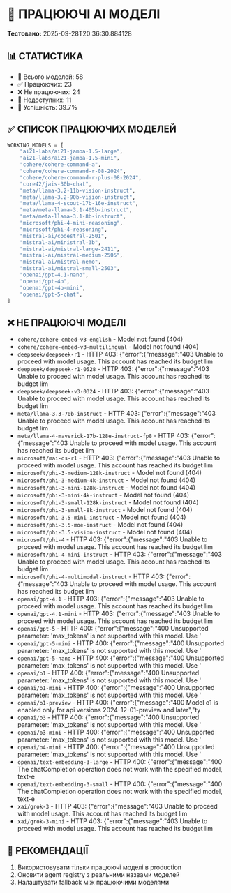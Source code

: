 # 🎯 ПРАЦЮЮЧІ AI МОДЕЛІ

**Тестовано:** 2025-09-28T20:36:30.884128

## 📊 СТАТИСТИКА

- 🔢 Всього моделей: 58
- ✅ Працюючих: 23
- ❌ Не працюючих: 24
- 🚫 Недоступних: 11
- 🎯 Успішність: 39.7%

## ✅ СПИСОК ПРАЦЮЮЧИХ МОДЕЛЕЙ

```python
WORKING_MODELS = [
    "ai21-labs/ai21-jamba-1.5-large",
    "ai21-labs/ai21-jamba-1.5-mini",
    "cohere/cohere-command-a",
    "cohere/cohere-command-r-08-2024",
    "cohere/cohere-command-r-plus-08-2024",
    "core42/jais-30b-chat",
    "meta/llama-3.2-11b-vision-instruct",
    "meta/llama-3.2-90b-vision-instruct",
    "meta/llama-4-scout-17b-16e-instruct",
    "meta/meta-llama-3.1-405b-instruct",
    "meta/meta-llama-3.1-8b-instruct",
    "microsoft/phi-4-mini-reasoning",
    "microsoft/phi-4-reasoning",
    "mistral-ai/codestral-2501",
    "mistral-ai/ministral-3b",
    "mistral-ai/mistral-large-2411",
    "mistral-ai/mistral-medium-2505",
    "mistral-ai/mistral-nemo",
    "mistral-ai/mistral-small-2503",
    "openai/gpt-4.1-nano",
    "openai/gpt-4o",
    "openai/gpt-4o-mini",
    "openai/gpt-5-chat",
]
```

## ❌ НЕ ПРАЦЮЮЧІ МОДЕЛІ

- `cohere/cohere-embed-v3-english` - Model not found (404)
- `cohere/cohere-embed-v3-multilingual` - Model not found (404)
- `deepseek/deepseek-r1` - HTTP 403: {"error":{"message":"403 Unable to proceed with model usage. This account has reached its budget lim
- `deepseek/deepseek-r1-0528` - HTTP 403: {"error":{"message":"403 Unable to proceed with model usage. This account has reached its budget lim
- `deepseek/deepseek-v3-0324` - HTTP 403: {"error":{"message":"403 Unable to proceed with model usage. This account has reached its budget lim
- `meta/llama-3.3-70b-instruct` - HTTP 403: {"error":{"message":"403 Unable to proceed with model usage. This account has reached its budget lim
- `meta/llama-4-maverick-17b-128e-instruct-fp8` - HTTP 403: {"error":{"message":"403 Unable to proceed with model usage. This account has reached its budget lim
- `microsoft/mai-ds-r1` - HTTP 403: {"error":{"message":"403 Unable to proceed with model usage. This account has reached its budget lim
- `microsoft/phi-3-medium-128k-instruct` - Model not found (404)
- `microsoft/phi-3-medium-4k-instruct` - Model not found (404)
- `microsoft/phi-3-mini-128k-instruct` - Model not found (404)
- `microsoft/phi-3-mini-4k-instruct` - Model not found (404)
- `microsoft/phi-3-small-128k-instruct` - Model not found (404)
- `microsoft/phi-3-small-8k-instruct` - Model not found (404)
- `microsoft/phi-3.5-mini-instruct` - Model not found (404)
- `microsoft/phi-3.5-moe-instruct` - Model not found (404)
- `microsoft/phi-3.5-vision-instruct` - Model not found (404)
- `microsoft/phi-4` - HTTP 403: {"error":{"message":"403 Unable to proceed with model usage. This account has reached its budget lim
- `microsoft/phi-4-mini-instruct` - HTTP 403: {"error":{"message":"403 Unable to proceed with model usage. This account has reached its budget lim
- `microsoft/phi-4-multimodal-instruct` - HTTP 403: {"error":{"message":"403 Unable to proceed with model usage. This account has reached its budget lim
- `openai/gpt-4.1` - HTTP 403: {"error":{"message":"403 Unable to proceed with model usage. This account has reached its budget lim
- `openai/gpt-4.1-mini` - HTTP 403: {"error":{"message":"403 Unable to proceed with model usage. This account has reached its budget lim
- `openai/gpt-5` - HTTP 400: {"error":{"message":"400 Unsupported parameter: 'max_tokens' is not supported with this model. Use '
- `openai/gpt-5-mini` - HTTP 400: {"error":{"message":"400 Unsupported parameter: 'max_tokens' is not supported with this model. Use '
- `openai/gpt-5-nano` - HTTP 400: {"error":{"message":"400 Unsupported parameter: 'max_tokens' is not supported with this model. Use '
- `openai/o1` - HTTP 400: {"error":{"message":"400 Unsupported parameter: 'max_tokens' is not supported with this model. Use '
- `openai/o1-mini` - HTTP 400: {"error":{"message":"400 Unsupported parameter: 'max_tokens' is not supported with this model. Use '
- `openai/o1-preview` - HTTP 400: {"error":{"message":"400 Model o1 is enabled only for api versions 2024-12-01-preview and later","ty
- `openai/o3` - HTTP 400: {"error":{"message":"400 Unsupported parameter: 'max_tokens' is not supported with this model. Use '
- `openai/o3-mini` - HTTP 400: {"error":{"message":"400 Unsupported parameter: 'max_tokens' is not supported with this model. Use '
- `openai/o4-mini` - HTTP 400: {"error":{"message":"400 Unsupported parameter: 'max_tokens' is not supported with this model. Use '
- `openai/text-embedding-3-large` - HTTP 400: {"error":{"message":"400 The chatCompletion operation does not work with the specified model, text-e
- `openai/text-embedding-3-small` - HTTP 400: {"error":{"message":"400 The chatCompletion operation does not work with the specified model, text-e
- `xai/grok-3` - HTTP 403: {"error":{"message":"403 Unable to proceed with model usage. This account has reached its budget lim
- `xai/grok-3-mini` - HTTP 403: {"error":{"message":"403 Unable to proceed with model usage. This account has reached its budget lim

## 🔧 РЕКОМЕНДАЦІЇ

1. Використовувати тільки працюючі моделі в production
2. Оновити agent registry з реальними назвами моделей
3. Налаштувати fallback між працюючими моделями
